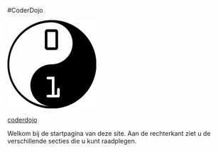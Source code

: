 #CoderDojo


![coderdojo](https://github.com/CoderDojoBelgiumEeklo/MineCraftProjects/blob/gh-pages/assets/brand.png?raw=true)


[coderdojo](https://www.coderdojobelgium.be/nl)


Welkom bij de startpagina van deze site. Aan de rechterkant ziet u de verschillende secties die u kunt raadplegen.
